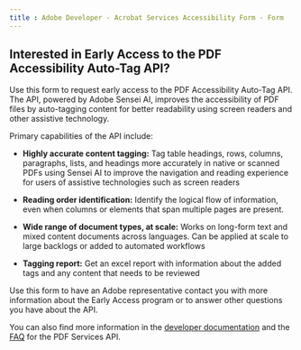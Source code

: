 ```yaml
---
title : Adobe Developer - Acrobat Services Accessibility Form - Form
---
```


<TextBlock slots="heading, text" width="100%" theme="lightest"  alignment="yes"  className="py-0 text-align-left div-p-0 left-content accessibility-text-blade text-blade-header heading-accessibility" />

## Interested in Early Access to the PDF Accessibility Auto-Tag API?

Use this form to request early access to the PDF Accessibility Auto-Tag API. The API, powered by Adobe Sensei AI, improves the accessibility of PDF files by auto-tagging content for better readability using screen readers and other assistive technology.

<TextBlock slots="text" width="100%" theme="lightest"  alignment="yes" paddingTop="5" paddingBottom='5' className="py-0 div-p-0 left-content accessibility-text-blade"/>

Primary capabilities of the API include:

<TextBlock slots="text" width="100%" theme="lightest"  alignment="yes" paddingTop="5" paddingBottom='5' className="py-0 div-p-0 left-content accessibility-text-blade"/>

- <b>Highly accurate content tagging:</b> Tag table headings, rows, columns, paragraphs, lists, and headings more accurately in native or scanned PDFs using  Sensei AI to improve the navigation and reading experience for users of assistive technologies such as screen readers  

- <b>Reading order identification:</b> Identify the logical flow of information, even when columns or elements that span multiple pages are present.

- <b>Wide range of document types, at scale:</b> Works on long-form text and mixed content documents across languages. Can be applied at scale to large backlogs or added to automated workflows  

- <b>Tagging report:</b> Get an excel report with information about the added tags and any content that needs to be reviewed

<TextBlock slots="text" width="100%" theme="lightest"  alignment="yes" paddingTop="5" paddingBottom='5' className="py-0 div-p-0 left-content accessibility-text-blade"/>

Use this form to have an Adobe representative contact you with more information about the Early Access program or to answer other questions you have about the API.

<TextBlock slots="text" width="100%" theme="lightest"  alignment="yes" paddingTop="5" paddingBottom='5' className="py-0 div-p-0 left-content accessibility-text-blade accessibility-content link linking"/>

You can also find more information in the <a title="developer documentation" href="https://developer.adobe.com/document-services/docs/overview/pdf-accessibility-auto-tag-api/">developer documentation</a> and the <a title="FAQ Link" href="https://www.adobe.com/go/dcsdk_forum">FAQ</a> for the PDF Services API.
